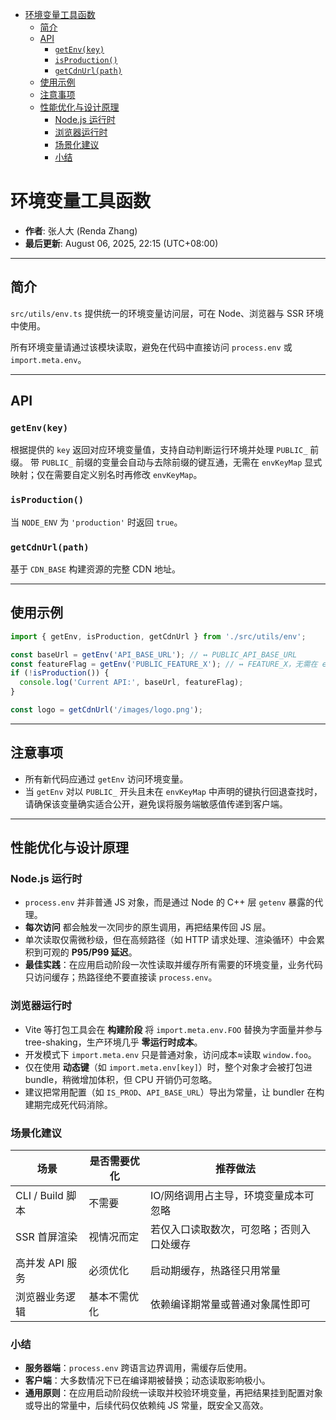 <!-- START doctoc generated TOC please keep comment here to allow auto update -->
<!-- DON'T EDIT THIS SECTION, INSTEAD RE-RUN doctoc TO UPDATE -->

- [环境变量工具函数](#%E7%8E%AF%E5%A2%83%E5%8F%98%E9%87%8F%E5%B7%A5%E5%85%B7%E5%87%BD%E6%95%B0)
  - [简介](#%E7%AE%80%E4%BB%8B)
  - [API](#api)
    - [`getEnv(key)`](#getenvkey)
    - [`isProduction()`](#isproduction)
    - [`getCdnUrl(path)`](#getcdnurlpath)
  - [使用示例](#%E4%BD%BF%E7%94%A8%E7%A4%BA%E4%BE%8B)
  - [注意事项](#%E6%B3%A8%E6%84%8F%E4%BA%8B%E9%A1%B9)
  - [性能优化与设计原理](#%E6%80%A7%E8%83%BD%E4%BC%98%E5%8C%96%E4%B8%8E%E8%AE%BE%E8%AE%A1%E5%8E%9F%E7%90%86)
    - [Node.js 运行时](#nodejs-%E8%BF%90%E8%A1%8C%E6%97%B6)
    - [浏览器运行时](#%E6%B5%8F%E8%A7%88%E5%99%A8%E8%BF%90%E8%A1%8C%E6%97%B6)
    - [场景化建议](#%E5%9C%BA%E6%99%AF%E5%8C%96%E5%BB%BA%E8%AE%AE)
    - [小结](#%E5%B0%8F%E7%BB%93)

<!-- END doctoc generated TOC please keep comment here to allow auto update -->

# 环境变量工具函数

- **作者**: 张人大 (Renda Zhang)
- **最后更新**: August 06, 2025, 22:15 (UTC+08:00)

---

## 简介

`src/utils/env.ts` 提供统一的环境变量访问层，可在 Node、浏览器与 SSR 环境中使用。

所有环境变量请通过该模块读取，避免在代码中直接访问 `process.env` 或 `import.meta.env`。

---

## API

### `getEnv(key)`

根据提供的 `key` 返回对应环境变量值，支持自动判断运行环境并处理 `PUBLIC_` 前缀。
带 `PUBLIC_` 前缀的变量会自动与去除前缀的键互通，无需在 `envKeyMap` 显式映射；仅在需要自定义别名时再修改 `envKeyMap`。

### `isProduction()`

当 `NODE_ENV` 为 `'production'` 时返回 `true`。

### `getCdnUrl(path)`

基于 `CDN_BASE` 构建资源的完整 CDN 地址。

---

## 使用示例

```js
import { getEnv, isProduction, getCdnUrl } from './src/utils/env';

const baseUrl = getEnv('API_BASE_URL'); // ↔ PUBLIC_API_BASE_URL
const featureFlag = getEnv('PUBLIC_FEATURE_X'); // ↔ FEATURE_X，无需在 envKeyMap 中映射
if (!isProduction()) {
  console.log('Current API:', baseUrl, featureFlag);
}

const logo = getCdnUrl('/images/logo.png');
```

---

## 注意事项

- 所有新代码应通过 `getEnv` 访问环境变量。
- 当 `getEnv` 对以 `PUBLIC_` 开头且未在 `envKeyMap` 中声明的键执行回退查找时，请确保该变量确实适合公开，避免误将服务端敏感值传递到客户端。

---

## 性能优化与设计原理

### Node.js 运行时

- `process.env` 并非普通 JS 对象，而是通过 Node 的 C++ 层 `getenv` 暴露的代理。
- **每次访问** 都会触发一次同步的原生调用，再把结果传回 JS 层。
- 单次读取仅需微秒级，但在高频路径（如 HTTP 请求处理、渲染循环）中会累积到可观的 **P95/P99 延迟**。
- **最佳实践**：在应用启动阶段一次性读取并缓存所有需要的环境变量，业务代码只访问缓存；热路径绝不要直接读 `process.env`。

### 浏览器运行时

- Vite 等打包工具会在 **构建阶段** 将 `import.meta.env.FOO` 替换为字面量并参与 tree-shaking，生产环境几乎 **零运行时成本**。
- 开发模式下 `import.meta.env` 只是普通对象，访问成本≈读取 `window.foo`。
- 仅在使用 **动态键**（如 `import.meta.env[key]`）时，整个对象才会被打包进 bundle，稍微增加体积，但 CPU 开销仍可忽略。
- 建议把常用配置（如 `IS_PROD`、`API_BASE_URL`）导出为常量，让 bundler 在构建期完成死代码消除。

### 场景化建议

| 场景 | 是否需要优化 | 推荐做法  |
|------|------------|-----------|
| CLI / Build 脚本 | 不需要 | IO/网络调用占主导，环境变量成本可忽略 |
| SSR 首屏渲染 | 视情况而定 | 若仅入口读取数次，可忽略；否则入口处缓存 |
| 高并发 API 服务 | 必须优化 | 启动期缓存，热路径只用常量 |
| 浏览器业务逻辑 | 基本不需优化 | 依赖编译期常量或普通对象属性即可 |

### 小结

- **服务器端**：`process.env` 跨语言边界调用，需缓存后使用。
- **客户端**：大多数情况下已在编译期被替换；动态读取影响极小。
- **通用原则**：在应用启动阶段统一读取并校验环境变量，再把结果挂到配置对象或导出的常量中，后续代码仅依赖纯 JS 常量，既安全又高效。

